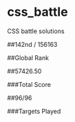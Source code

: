 # css_battle
CSS battle solutions

##142nd / 156163

##Global Rank

##57426.50

###Total Score

##96/96

###Targets Played
